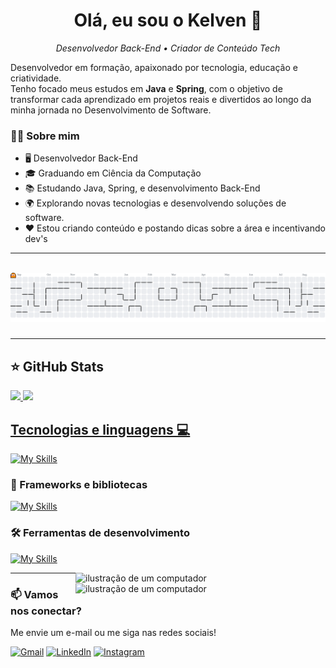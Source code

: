 <h1 align="center">Olá, eu sou o Kelven 👋</h1>

<p align="center">
  <em>Desenvolvedor Back-End • Criador de Conteúdo Tech</em>
</p>

<p align="left">
  Desenvolvedor em formação, apaixonado por tecnologia, educação e criatividade.<br>
 Tenho focado meus estudos em <strong>Java</strong> e <strong>Spring</strong>, com o objetivo de transformar cada aprendizado em projetos reais e divertidos ao longo da minha jornada no Desenvolvimento de Software.
</p>

### 👩‍💻 Sobre mim

- 🖥️ Desenvolvedor Back-End
- 🎓 Graduando em Ciência da Computação
- 📚 Estudando Java, Spring, e desenvolvimento Back-End
- 🌍 Explorando novas tecnologias e desenvolvendo soluções de software.
- ❤️ Estou criando conteúdo e postando dicas sobre a área e incentivando dev's

---
<br>

<picture>
  <source media="(prefers-color-scheme: dark)" srcset="https://raw.githubusercontent.com/Shieda7/Kelven-Macedo/output/pacman-contribution-graph-dark.svg">
  <source media="(prefers-color-scheme: light)" srcset="https://raw.githubusercontent.com/Shieda7/Kelven-Macedo/output/pacman-contribution-graph.svg">
  <img alt="pacman contribution graph" src="https://raw.githubusercontent.com/Shieda7/Kelven-Macedo/output/pacman-contribution-graph.svg">
</picture>

###
---



## ⭐ GitHub Stats
<a href="https://github.com/Shieda7">
  <img height="180em" src="https://github-readme-stats.vercel.app/api?username=Shieda7&show_icons=true&theme=radical&include_all_commits=true&count_private=true"/>
  <img height="180em" src="https://github-readme-stats.vercel.app/api/top-langs/?username=Shieda7&layout=compact&langs_count=6&theme=radical"/>


## Tecnologias e linguagens 💻

[![My Skills](https://skillicons.dev/icons?i=java,docker,html,css,js,python)](https://skillicons.dev)

### 🚀 Frameworks e bibliotecas
[![My Skills](https://skillicons.dev/icons?i=spring,mongodb,mysql,postgres)](https://skillicons.dev)

### 🛠️ Ferramentas de desenvolvimento
[![My Skills](https://skillicons.dev/icons?i=git,github,intellij,vscode,postman)](https://skillicons.dev)


<img src="https://raw.githubusercontent.com/MicaelliMedeiros/micaellimedeiros/master/image/computer-illustration.png" alt="ilustração de um computador" min-width="400px" max-width="400px" width="400px" align="right">

---

<img src="https://raw.githubusercontent.com/MicaelliMedeiros/micaellimedeiros/master/image/computer-illustration.png" alt="ilustração de um computador" width="400px" align="right">

### 📫 Vamos nos conectar?
Me envie um e-mail ou me siga nas redes sociais!  

<p align="left">
  <a href="mailto:shiedakelvin7@gmail.com"><img src="https://img.shields.io/badge/-Gmail-FF0000?style=flat-square&logo=gmail&logoColor=white" alt="Gmail"/></a>
  <a href="https://www.linkedin.com/in/kelven-ferreira-macedo-ab3174304/"><img src="https://img.shields.io/badge/-LinkedIn-0e76a8?style=flat-square&logo=linkedin&logoColor=white" alt="LinkedIn"/></a>
  <a href="https://www.instagram.com/sheidameajuda/"><img src="https://img.shields.io/badge/-Instagram-DF0174?style=flat-square&logo=instagram&logoColor=white" alt="Instagram"/></a>
</p>
